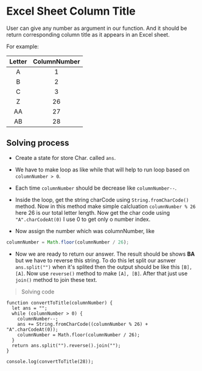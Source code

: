 # Excel Sheet Column Title

User can give any number as argument in our function. And it should be return
corresponding column title as it appears in an Excel sheet.

For example:

| Letter | ColumnNumber |
| :----: | :----------: |
|   A    |      1       |
|   B    |      2       |
|   C    |      3       |
|   Z    |      26      |
|   AA   |      27      |
|   AB   |      28      |

## Solving process

- Create a state for store Char. called `ans`.
- We have to make loop as like while that will help to run loop based on
  `columnNumber > 0`.
- Each time `columnNumber` should be decrease like `columnNumber--`.
- Inside the loop, get the string charCode using `String.fromCharCode()` method.
  Now in this method make simple calcluation `columnNumber % 26` here 26 is our
  total letter length. Now get the char code using `"A".charCodeAt(0)` I use 0
  to get only o number index.

- Now assign the number which was columnNumber, like

```js
columnNumber = Math.floor(columnNumber / 26);
```

- Now we are ready to return our answer. The result should be shows **BA** but
  we have to reverse this string. To do this let split our asnwer
  `ans.split("")` when it's splited then the output should be like this
  `[B], [A]`. Now use `reverse()` method to make `[A], [B]`. After that just use
  `join()` method to join these text.

> Solving code

```
function convertToTitle(columnNumber) {
  let ans = "";
  while (columnNumber > 0) {
    columnNumber--;
    ans += String.fromCharCode((columnNumber % 26) + "A".charCodeAt(0));
    columnNumber = Math.floor(columnNumber / 26);
  }
  return ans.split("").reverse().join("");
}

console.log(convertToTitle(28));
```
